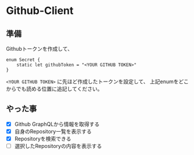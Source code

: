 # Github-Client

## 準備
Githubトークンを作成して、

```
enum Secret {
    static let githubToken = "<YOUR GITHUB TOKEN>"
}
```
`<YOUR GITHUB TOKEN>` に先ほど作成したトークンを設定して、
上記enumをどこからでも読める位置に追記してください。

## やった事

- [x] Github GraphQLから情報を取得する
- [x] 自身のRepository一覧を表示する
- [x] Repositoryを検索できる
- [ ] 選択したRepositoryの内容を表示する
